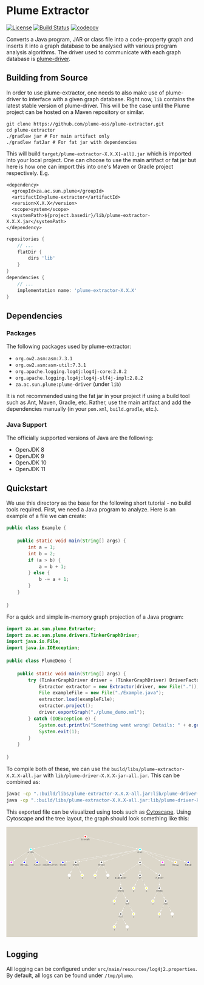 # Plume Extractor
[![License](https://img.shields.io/badge/License-Apache%202.0-blue.svg)](https://opensource.org/licenses/Apache-2.0)
[![Build Status](https://travis-ci.org/plume-oss/plume-extractor.svg?branch=develop)](https://travis-ci.org/plume-oss/plume-extractor)
[![codecov](https://codecov.io/gh/plume-oss/plume-extractor/branch/develop/graph/badge.svg)](https://codecov.io/gh/plume-oss/plume-extractor)

Converts a Java program, JAR or class file into a code-property graph and inserts it into a graph database to be 
analysed with various program analysis algorithms. The driver used to communicate with each graph database is 
[plume-driver](https://github.com/plume-oss/plume-driver).

## Building from Source

In order to use plume-extractor, one needs to also make use of plume-driver to interface with a given graph database.
Right now, `lib` contains the latest stable version of plume-driver. This will be the case until the Plume project can be
hosted on a Maven repository or similar.

```shell script
git clone https://github.com/plume-oss/plume-extractor.git
cd plume-extractor
./gradlew jar # For main artifact only
./gradlew fatJar # For fat jar with dependencies
```
This will build `target/plume-extractor-X.X.X[-all].jar` which is imported into your local project. One can choose to use the 
main artifact or fat jar but here is how one can import this into one's Maven or Gradle project respectively. E.g.
```mxml
<dependency>
  <groupId>za.ac.sun.plume</groupId>
  <artifactId>plume-extractor</artifactId>
  <version>X.X.X</version>
  <scope>system</scope>
  <systemPath>${project.basedir}/lib/plume-extractor-X.X.X.jar</systemPath>
</dependency>
``` 
```groovy
repositories {
    // ...
    flatDir {
        dirs 'lib'
    }
}
dependencies {
    // ...
    implementation name: 'plume-extractor-X.X.X'
}
```

## Dependencies

### Packages

The following packages used by plume-extractor:

* `org.ow2.asm:asm:7.3.1`
* `org.ow2.asm:asm-util:7.3.1`
* `org.apache.logging.log4j:log4j-core:2.8.2`
* `org.apache.logging.log4j:log4j-slf4j-impl:2.8.2`
* `za.ac.sun.plume:plume-driver` (under `lib`)

It is not recommended using the fat jar in your project if using a build tool such as Ant, Maven, Gradle, etc. Rather,
use the main artifact and add the dependencies manually (in your `pom.xml`, `build.gradle`, etc.). 

### Java Support

The officially supported versions of Java are the following:
* OpenJDK 8
* OpenJDK 9
* OpenJDK 10
* OpenJDK 11

## Quickstart

We use this directory as the base for the following short tutorial - no build tools required. First, we need a Java 
program to analyze. Here is an example of a file we can create:
```java
public class Example {

	public static void main(String[] args) {
		int a = 1;
		int b = 2;
		if (a > b) {
			a = b + 1;
		} else {
			b -= a + 1;
		}
	}

}
```

For a quick and simple in-memory graph projection of a Java program:
```java
import za.ac.sun.plume.Extractor;
import za.ac.sun.plume.drivers.TinkerGraphDriver;
import java.io.File;
import java.io.IOException;

public class PlumeDemo {

    public static void main(String[] args) {
        try (TinkerGraphDriver driver = (TinkerGraphDriver) DriverFactory.invoke(GraphDatabase.TINKER_GRAPH)) {
            Extractor extractor = new Extractor(driver, new File("."));
            File exampleFile = new File("./Example.java");
            extractor.load(exampleFile);
            extractor.project();
            driver.exportGraph("./plume_demo.xml");
        } catch (IOException e) {
            System.out.println("Something went wrong! Details: " + e.getMessage());
            System.exit(1);
        }
    }

}
```

To compile both of these, we can use the `build/libs/plume-extractor-X.X.X-all.jar` with 
`lib/plume-driver-X.X.X-jar-all.jar`. This can be combined as:
```bash
javac -cp ".:build/libs/plume-extractor-X.X.X-all.jar:lib/plume-driver-X.X.X-all.jar:" *.java
java -cp ".:build/libs/plume-extractor-X.X.X-all.jar:lib/plume-driver-X.X.X-all.jar:" PlumeDemo
```

This exported file can be visualized using tools such as [Cytoscape](https://cytoscape.org/). Using Cytoscape and 
the tree layout, the graph should look something like this:

![Example.java Graph](https://github.com/DavidBakerEffendi/j2GraPL/blob/media/graphs/GraPLDemo.png?raw=true)

## Logging

All logging can be configured under `src/main/resources/log4j2.properties`. By default, all logs can be found under 
`/tmp/plume`.
